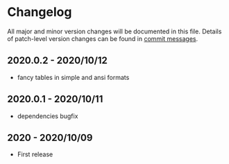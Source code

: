 # Changelog
All major and minor version changes will be documented in this file. Details of
patch-level version changes can be found in [commit messages](../../commits/master).

## 2020.0.2 - 2020/10/12
- fancy tables in simple and ansi formats

## 2020.0.1 - 2020/10/11
- dependencies bugfix

## 2020 - 2020/10/09
- First release
